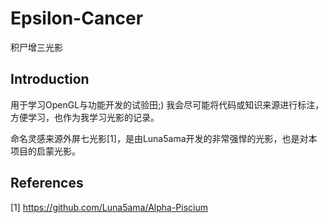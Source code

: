 # Epsilon-Cancer

积尸增三光影

## Introduction

用于学习OpenGL与功能开发的试验田;)
我会尽可能将代码或知识来源进行标注，方便学习，也作为我学习光影的记录。

命名灵感来源外屏七光影[1]，是由Luna5ama开发的非常强悍的光影，也是对本项目的启蒙光影。

## References

[1] https://github.com/Luna5ama/Alpha-Piscium